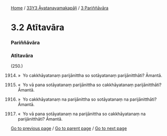 
[Home](/) / [33Y3 Āyatanayamakapāḷi](/tipitaka/33Y3.md) / [3 Pariññāvāra](/tipitaka/33Y3/3.md)

# 3.2 Atītavāra

### Pariññāvāra

### Atītavāra

(250.)

1914. »  Yo cakkhāyatanaṃ parijānittha so sotāyatanaṃ parijānitthāti? Āmantā.

1915. «  Yo vā pana sotāyatanaṃ parijānittha so cakkhāyatanaṃ parijānitthāti? Āmantā.

1916. »  Yo cakkhāyatanaṃ na parijānittha so sotāyatanaṃ na parijānitthāti? Āmantā.

1917. «  Yo vā pana sotāyatanaṃ na parijānittha so cakkhāyatanaṃ na parijānitthāti? Āmantā.

[Go to previous page](/tipitaka/33Y3/3/3.1.md) / [Go to parent page](/tipitaka/33Y3/3.md) / [Go to next page](/tipitaka/33Y3/3/3.3.md)


